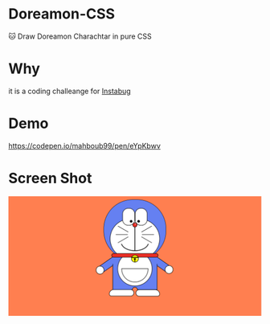 # Doreamon-CSS
🐱 Draw Doreamon Charachtar in pure CSS


# Why
it is a coding challeange for <a href = "https://instabug-intern-website.instabug-dev.com">Instabug</a>


# Demo 
https://codepen.io/mahboub99/pen/eYpKbwv

# Screen Shot

<img src="./images/Demo.png" ></img>
